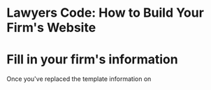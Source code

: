 # Lawyers Code: How to Build Your Firm's Website
# Fill in your firm's information
Once you've replaced the template information on 
